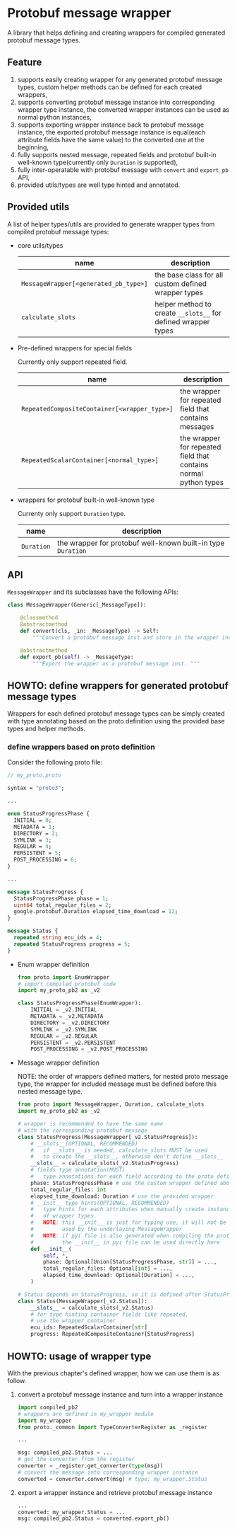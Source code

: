 # Protobuf message wrapper

A library that helps defining and creating wrappers for compiled generated protobuf message types.

## Feature

1. supports easily creating wrapper for any generated protobuf message types, custom helper methods can be defined for each created wrappers,
1. supports converting protobuf message instance into corresponding wrapper type instance, the converted wrapper instances can be used as normal python instances,
1. supports exporting wrapper instance back to protobuf message instance, the exported protobuf message instance is equal(each attribute fields have the same value) to the converted one at the beginning,
1. fully supports nested message, repeated fields and protobuf built-in well-known type(currently only `Duration` is supported),
1. fully inter-operatable with protobuf message with `convert` and `export_pb` API,
1. provided utils/types are well type hinted and annotated.

## Provided utils

A list of helper types/utils are provided to generate wrapper types from compiled protobuf message types:

- core utils/types

    | **name** | **description** |
    | --- | --- |
    | `MessageWrapper[<generated_pb_type>]` | the base class for all custom defined wrapper types |
    | `calculate_slots` | helper method to create `__slots__` for defined wrapper types |

- Pre-defined wrappers for special fields

    Currently only support repeated field.

    | **name** | **description** |
    | --- | --- |
    | `RepeatedCompositeContainer[<wrapper_type>]` | the wrapper for repeated field that contains messages |
    | `RepeatedScalarContainer[<normal_type>]` | the wrapper for repeated field that contains normal python types |

- wrappers for protobuf built-in well-known type

    Currenty only support `Duration` type.

    | **name** | **description** |
    | --- | --- |
    | `Duration` | the wrapper for protobuf well-known built-in type `Duration` |

## API

`MessageWrapper` and its subclasses have the following APIs:

```python
class MessageWrapper(Generic[_MessageType]):

    @classmethod
    @abstractmethod
    def convert(cls, _in: _MessageType) -> Self:
        """Convert a protobuf message inst and store in the wrapper inst."""

    @abstractmethod
    def export_pb(self) -> _MessageType:
        """Export the wrapper as a protobuf message inst. """
```

## HOWTO: define wrappers for generated protobuf message types

Wrappers for each defined protobuf message types can be simply created with type annotating based on the proto definition using the provided base types and helper methods.

### define wrappers based on proto definition

Consider the following proto file:

```protobuf
// my_proto.proto

syntax = "proto3";

...

enum StatusProgressPhase {
  INITIAL = 0;
  METADATA = 1;
  DIRECTORY = 2;
  SYMLINK = 3;
  REGULAR = 4;
  PERSISTENT = 5;
  POST_PROCESSING = 6;
}

...

message StatusProgress {
  StatusProgressPhase phase = 1;
  uint64 total_regular_files = 2;
  google.protobuf.Duration elapsed_time_download = 12;
}

message Status {
  repeated string ecu_ids = 4;
  repeated StatusProgress progress = 5;
}
```

- Enum wrapper definition

    ```python
    from proto import EnumWrapper
    # import compiled protobuf code
    import my_proto_pb2 as _v2

    class StatusProgressPhase(EnumWrapper):
        INITIAL = _v2.INITIAL
        METADATA = _v2.METADATA
        DIRECTORY = _v2.DIRECTORY
        SYMLINK = _v2.SYMLINK
        REGULAR = _v2.REGULAR
        PERSISTENT = _v2.PERSISTENT
        POST_PROCESSING = _v2.POST_PROCESSING
    ```

- Message wrapper definition

    NOTE: the order of wrappers defined matters, for nested proto message type, the wrapper for included message must be defined before this nested message type.

    ```python
    from proto import MessageWrapper, Duration, calculate_slots
    import my_proto_pb2 as _v2

    # wrapper is recommended to have the same name
    # with the corresponding protobuf message
    class StatusProgress(MessageWrapper[_v2.StatusProgress]):
        # __slots__(OPTIONAL, RECOMMENDED)
        #   if __slots__ is needed, calculate_slots MUST be used
        #   to create the __slots__, otherwise don't define __slots__
        __slots__ = calculate_slots(_v2.StatusProgress)
        # fields type annotation(MUST)
        #   type annotations for each field according to the proto definition
        phase: StatusProgressPhase # use the custom wrapper defined above
        total_regular_files: int
        elapsed_time_download: Duration # use the provided wrapper
        # __init__ type hints(OPTIONAL, RECOMMENDED)
        #   type hints for each attributes when manually create instances
        #   of wrapper types.
        #   NOTE: this __init__ is just for typing use, it will not be
        #         used by the underlaying MessageWrapper
        #   NOTE: if pyi file is also generated when compiling the proto file,
        #         the __init__ in pyi file can be used directly here
        def __init__(
            self, *,
            phase: Optional[Union[StatusProgressPhase, str]] = ...,
            total_regular_files: Optional[int] = ...,
            elapsed_time_download: Optional[Duration] = ...,
        )

    # Status depends on StatusProgress, so it is defined after StatusProgress wrapper
    class Status(MessageWrapper[_v2.Status]):
        __slots__ = calculate_slots(_v2.Status)
        # for type hinting container fields like repeated,
        # use the wrapper container
        ecu_ids: RepeatedScalarContainer[str]
        progress: RepeatedCompositeContainer[StatusProgress]
    ```

## HOWTO: usage of wrapper type

With the previous chapter's defined wrapper, how we can use them is as follow.

1. convert a protobuf message instance and turn into a wrapper instance

    ```python
    import compiled_pb2
    # wrappers are defined in my_wrapper module
    import my_wrapper
    from proto._common import TypeConverterRegister as _register

    ...

    msg: compiled_pb2.Status = ...
    # get the converter from the register
    converter = _register.get_converter(type(msg))
    # convert the message into corresponding wrapper instance
    converted = converter.convert(msg) # type: my_wrapper.Status

    ```

1. export a wrapper instance and retrieve protobuf message instance

    ```python
    ...
    converted: my_wrapper.Status = ...
    msg: compiled_pb2.Status = converted.export_pb()
    ```

